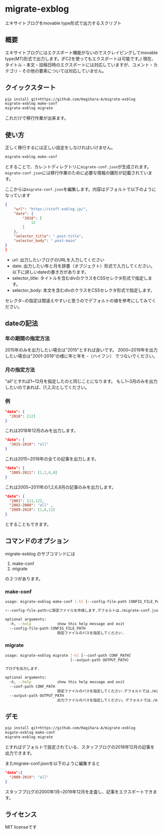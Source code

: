 # migrate-exblog
エキサイトブログをmovable type形式で出力するスクリプト
## 概要
エキサイトブログにはエクスポート機能がないのでスクレイピングしてmovable type(MT)形式で出力します。(FC2を使ってもエクスポートは可能です。)
現在、タイトル・本文・投稿日時のエクスポートには対応していますが、コメント・カテゴリ・その他の要素については対応していません。
## クイックスタート
```bash
pip install git+https://github.com/Hagihara-A/migrate-exblog
migrate-exblog make-conf
migrate-exblog migrate
```
これだけで移行作業が出来ます。

## 使い方
正しく移行するには正しい設定をしなければいけません。

```bash
migrate-exblog make-conf
```
とすることで、カレントディレクトリに``migrate-conf.json``が生成されます。``migrate-conf.json``には移行作業のために必要な情報の雛形が記載されています。


ここからは``migrate-conf.json``を編集します。内容はデフォルトで以下のようになっています
```json
{
    "url": "https://staff.exblog.jp/",
    "date": {
        "2018": [
            12
        ]
    },
    "selector_title": ".post-title",
    "selector_body": ".post-main"
}
}
```
- url: 出力したいブログのURLを入力してください
- date: 出力したい年と月を辞書（オブジェクト）形式で入力してください。以下に詳しいdateの書き方があります。
- selector_title: タイトルを含むdivのクラスをCSSセレクタ形式で指定します。
- selector_body: 本文を含むdivのクラスをCSSセレクタ形式で指定します。

セレクタ−の指定は間違えやすいと思うのでデフォルトの値を参考にしてみてください。
## dateの記法
### 年の期間の指定方法
2015年のみを出力したい場合は"2015"とすれば良いです。
2000~2019年を出力したい場合は"2001-2019"の様に年と年を -（ハイフン） でつないでください。
### 月の指定方法
"all"とすれば1~12月を指定したのと同じことになります。
もし1~3月のみを出力したいのであれば、[1,2,3]としてください。
### 例

```json
"date": {
  "2018": [12]
}
```
これは2018年12月のみを出力します。
```json
"date": {
  "2015-2018": "all"
}
```
これは2015~2018年の全ての記事を出力します。
```json
"date": {
  "2005-2011": [1,2,6,8]
}
```
これは2005~2011年の1,2,6,8月の記事のみを出力します。
```json
"date": {
  "2001": [11,12],
  "2002-2008": "all" ,
  "2009-2019": [1,6,12]
}
```
とすることもできます。
## コマンドのオプション
migrate-exblog のサブコマンドには
1. make-conf
2. migrate

の２つがあります。
### make-conf
```bash
usage: migrate-exblog make-conf [-h] [--config-file-path CONFIG_FILE_PATH]

<--config-file-path>に設定ファイルを作成します.デフォルトは./migrate-conf.jsonです.

optional arguments:
  -h, --help            show this help message and exit
  --config-file-path CONFIG_FILE_PATH
                        設定ファイルのパスを指定してください.
```

### migrate
```bash
usage: migrate-exblog migrate [-h] [--conf-path CONF_PATH]
                              [--output-path OUTPUT_PATH]

ブログを出力します.

optional arguments:
  -h, --help            show this help message and exit
  --conf-path CONF_PATH
                        設定ファイルのパスを指定してください.デフォルトでは./migrate-conf.jsonです.
  --output-path OUTPUT_PATH
                        出力ファイルのパスを指定してください。デフォルトでは./migrate.mt.txtです.
```

## デモ
```bash
pip install git+https://github.com/Hagihara-A/migrate-exblog
migate-exblog make-conf
migrate-exblog migrate
```
とすればデフォルトで設定されている、スタッフブログの2018年12月の記事を出力できます。

またmigrate-conf.jsonを以下のように編集すると
```json
"date":{
  "2000-2019": "all"
}
```
スタッフブログの2000年1月~2019年12月を走査し、記事をエクスポートできます。

## ライセンス
MIT licenseです
